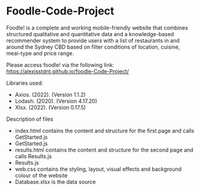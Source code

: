 # Foodle-Code-Project
Foodle! is a complete and working mobile-friendly website that combines structured qualitative and quantitative data and a knowledge-based recommender system to provide users with a list of restaurants in and around the Sydney CBD based on filter conditions of location, cuisine, meal-type and price range.

Please access foodle! via the following link: https://alexisstdnt.github.io/foodle-Code-Project/ 

Libraries used: 
- Axios. (2022). (Version 1.1.2)
- Lodash. (2020). (Version 4.17.20) 
- Xlsx. (2022). (Version 0.17.5)

Description of files 
- index.html contains the content and structure for the first page and calls GetStarted.js
- GetStarted.js 
- results.html contains the content and structure for the second page and calls Results.js
- Results.js 
- web.css contains the styling, layout, visual effects and background colour of the website
- Database.xlsx is the data source 
